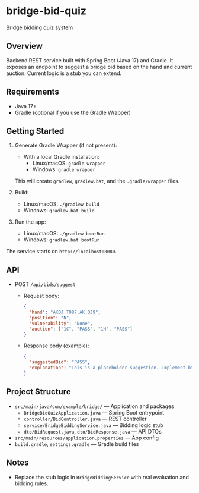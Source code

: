# bridge-bid-quiz
Bridge bidding quiz system

## Overview

Backend REST service built with Spring Boot (Java 17) and Gradle. It exposes an endpoint to suggest a bridge bid based on the hand and current auction. Current logic is a stub you can extend.

## Requirements

- Java 17+
- Gradle (optional if you use the Gradle Wrapper)

## Getting Started

1. Generate Gradle Wrapper (if not present):
   - With a local Gradle installation:
     - Linux/macOS: `gradle wrapper`
     - Windows: `gradle wrapper`

   This will create `gradlew`, `gradlew.bat`, and the `.gradle/wrapper` files.

2. Build:
   - Linux/macOS: `./gradlew build`
   - Windows: `gradlew.bat build`

3. Run the app:
   - Linux/macOS: `./gradlew bootRun`
   - Windows: `gradlew.bat bootRun`

The service starts on `http://localhost:8080`.

## API

- POST `/api/bids/suggest`
  - Request body:

    ```json
    {
      "hand": "AKQJ.T987.AK.QJ9",
      "position": "N",
      "vulnerability": "None",
      "auction": ["1C", "PASS", "1H", "PASS"]
    }
    ```

  - Response body (example):

    ```json
    {
      "suggestedBid": "PASS",
      "explanation": "This is a placeholder suggestion. Implement bidding logic based on hand, position, vulnerability, and auction."
    }
    ```

## Project Structure

- `src/main/java/com/example/bridge/` — Application and packages
  - `BridgeBidQuizApplication.java` — Spring Boot entrypoint
  - `controller/BidController.java` — REST controller
  - `service/BridgeBiddingService.java` — Bidding logic stub
  - `dto/BidRequest.java`, `dto/BidResponse.java` — API DTOs
- `src/main/resources/application.properties` — App config
- `build.gradle`, `settings.gradle` — Gradle build files

## Notes

- Replace the stub logic in `BridgeBiddingService` with real evaluation and bidding rules.
